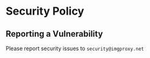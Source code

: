 # Security Policy

## Reporting a Vulnerability

Please report security issues to `security@imgproxy.net`